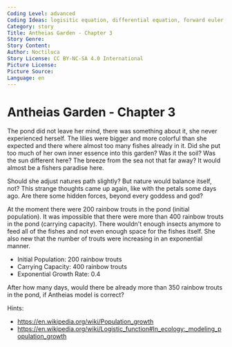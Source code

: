 ```yaml
---
Coding Level: advanced
Coding Ideas: logisitic equation, differential equation, forward euler, exponential
Category: story
Title: Antheias Garden - Chapter 3
Story Genre:
Story Content:
Author: Noctiluca
Story License: CC BY-NC-SA 4.0 International 
Picture License:
Picture Source:
Language: en
---
```


# Antheias Garden - Chapter 3

The pond did not leave her mind, there was something about it, she never
experienced herself. The lilies were bigger and more colorful than she expected
and there where almost too many fishes already in it. Did she put too much of
her own inner essence into this garden? Was it the soil? Was the sun different
here? The breeze from the sea not that far away? It would almost be a fishers
paradise here.

Should she adjust natures path slightly? But nature would balance itself, not?
This strange thoughts came up again, like with the petals some days ago. Are
there some hidden forces, beyond every goddess and god?

At the moment there were 200 rainbow trouts in the pond (initial population). It
was impossible that there were more than 400 rainbow trouts in the pond
(carrying capacity). There wouldn't enough insects anymore to feed all of the
fishes and not even enough space for the fishes itself. She also new that the
number of trouts were increasing in an exponential manner.

- Initial Population: 200 rainbow trouts
- Carrying Capacity: 400 rainbow trouts
- Exponential Growth Rate: 0.4

After how many days, would there be already more than 350 rainbow trouts in the
pond, if Antheias model is correct?

<div data-solution="5"></div>

Hints:

- https://en.wikipedia.org/wiki/Population_growth
- https://en.wikipedia.org/wiki/Logistic_function#In_ecology:_modeling_population_growth
